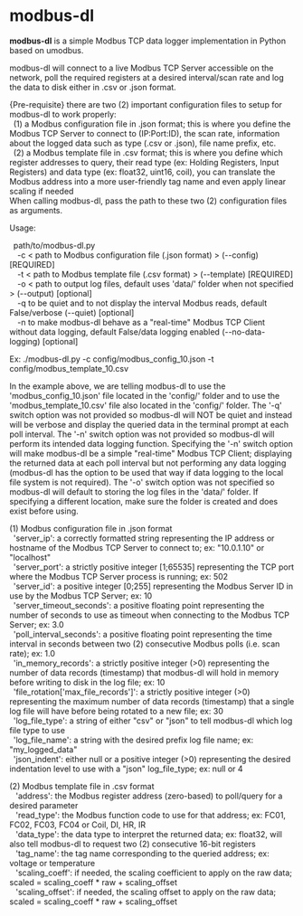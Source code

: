 # modbus-dl
**modbus-dl** is a simple Modbus TCP data logger implementation in Python based on umodbus.  

modbus-dl will connect to a live Modbus TCP Server accessible on the network, poll the required registers at a desired interval/scan rate and log the data to disk either in .csv or .json format.  

{Pre-requisite} there are two (2) important configuration files to setup for modbus-dl to work properly:  
&ensp;(1) a Modbus configuration file in .json format; this is where you define the Modbus TCP Server to connect to (IP:Port:ID), the scan rate, information about the logged data such as type (.csv or .json), file name prefix, etc.   
&ensp;(2) a Modbus template file in .csv format; this is where you define which register addresses to query, their read type (ex: Holding Registers, Input Registers) and data type (ex: float32, uint16, coil), you can translate the Modbus address into a more user-friendly tag name and even apply linear scaling if needed  
When calling modbus-dl, pass the path to these two (2) configuration files as arguments.  

Usage: 

&ensp;path/to/modbus-dl.py  
&ensp;&ensp;-c < path to Modbus configuration file (.json format) > (--config) [REQUIRED]  
&ensp;&ensp;-t < path to Modbus template file (.csv format) > (--template) [REQUIRED]  
&ensp;&ensp;-o < path to output log files, default uses 'data/' folder when not specified > (--output) [optional]  
&ensp;&ensp;-q to be quiet and to not display the interval Modbus reads, default False/verbose (--quiet) [optional]  
&ensp;&ensp;-n to make modbus-dl behave as a "real-time" Modbus TCP Client without data logging, default False/data logging enabled (--no-data-logging) [optional]  

Ex: ./modbus-dl.py -c config/modbus_config_10.json -t config/modbus_template_10.csv  

In the example above, we are telling modbus-dl to use the 'modbus_config_10.json' file located in the 'config/' folder and to use the 'modbus_template_10.csv' file also located in the 'config/' folder. The '-q' switch option was not provided so modbus-dl will NOT be quiet and instead will be verbose and display the queried data in the terminal prompt at each poll interval. The '-n' switch option was not provided so modbus-dl will perform its intended data logging function. Specifying the '-n' switch option will make modbus-dl be a simple "real-time" Modbus TCP Client; displaying the returned data at each poll interval but not performing any data logging (modbus-dl has the option to be used that way if data logging to the local file system is not required). The '-o' switch option was not specified so modbus-dl will default to storing the log files in the 'data/' folder. If specifying a different location, make sure the folder is created and does exist before using.    

(1) Modbus configuration file in .json format   
&ensp;'server_ip': a correctly formatted string representing the IP address or hostname of the Modbus TCP Server to connect to; ex: "10.0.1.10" or "localhost"  
&ensp;'server_port': a strictly positive integer [1;65535] representing the TCP port where the Modbus TCP Server process is running; ex: 502  
&ensp;'server_id': a positive integer [0;255] representing the Modbus Server ID in use by the Modbus TCP Server; ex: 10  
&ensp;'server_timeout_seconds': a positive floating point representing the number of seconds to use as timeout when connecting to the Modbus TCP Server; ex: 3.0  
&ensp;'poll_interval_seconds': a positive floating point representing the time interval in seconds between two (2) consecutive Modbus polls (i.e. scan rate); ex: 1.0  
&ensp;'in_memory_records': a strictly positive integer (>0) representing the number of data records (timestamp) that modbus-dl will hold in memory before writing to disk in the log file; ex: 10  
&ensp;'file_rotation['max_file_records']': a strictly positive integer (>0) representing the maximum number of data records (timestamp) that a single log file will have before being rotated to a new file; ex: 30  
&ensp;'log_file_type': a string of either "csv" or "json" to tell modbus-dl which log file type to use  
&ensp;'log_file_name': a string with the desired prefix log file name; ex: "my_logged_data"  
&ensp;'json_indent': either null or a positive integer (>0) representing the desired indentation level to use with a "json" log_file_type; ex: null or 4  

(2) Modbus template file in .csv format  
&ensp; 'address': the Modbus register address (zero-based) to poll/query for a desired parameter    
&ensp; 'read_type': the Modbus function code to use for that address; ex: FC01, FC02, FC03, FC04 or Coil, DI, HR, IR   
&ensp; 'data_type': the data type to interpret the returned data; ex: float32, will also tell modbus-dl to request two (2) consecutive 16-bit registers  
&ensp; 'tag_name': the tag name corresponding to the queried address; ex: voltage or temperature  
&ensp; 'scaling_coeff': if needed, the scaling coefficient to apply on the raw data; scaled = scaling_coeff * raw + scaling_offset   
&ensp; 'scaling_offset': if needed, the scaling offset to apply on the raw data; scaled = scaling_coeff * raw + scaling_offset      
